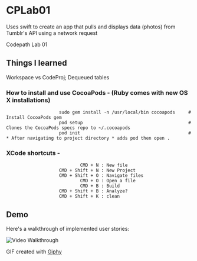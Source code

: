 # CPLab01
Uses swift to create an app that pulls and displays data (photos) from Tumblr's API using a network request 

Codepath Lab 01

## Things I learned
Workspace vs CodeProj; Dequeued tables
### How to install and use CocoaPods - (Ruby comes with new OS X installations)
                        sudo gem install -n /usr/local/bin cocoapods     # Install CocoaPods gem
                        pod setup                                        # Clones the CocoaPods specs repo to ~/.cocoapods
                        pod init                                         # * After navigating to project directory * adds pod then open .

### XCode shortcuts - 
                                CMD + N : New file
                        CMD + Shift + N : New Project
                        CMD + Shift + O : Navigate files
                                CMD + O : Open a file
                                CMD + B : Build
                        CMD + Shift + B : Analyze?
                        CMD + Shift + K : clean
                  
## Demo

Here's a walkthrough of implemented user stories:

<img src='https://i.giphy.com/media/YnxJ2LizIsC0B6hTZv/giphy.mp4' title='Demo' width='' alt='Video Walkthrough' />

GIF created with [Giphy](http://www.giphy.com)


                  

